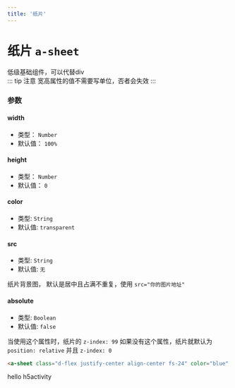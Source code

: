 ```yaml
---
title: '纸片'
---
```


# 纸片 `a-sheet`

低级基础组件，可以代替div

::: tip 注意
宽高属性的值不需要写单位，否者会失效
:::

### 参数

#### width
- 类型： `Number`
- 默认值： `100%`

#### height
- 类型： `Number`
- 默认值： `0`

#### color
- 类型: `String`
- 默认值: `transparent`

#### src
- 类型: `String`
- 默认值: `无`

纸片背景图， 默认是居中且占满不重复，使用 `src="你的图片地址"`

#### absolute
- 类型: `Boolean`
- 默认值: `false`

当使用这个属性时，纸片的 `z-index: 99` 如果没有这个属性，纸片就默认为 `position: relative` 并且 `z-index: 0`

``` html
<a-sheet class="d-flex justify-center align-center fs-24" color="blue" height="80">hello h5activity</a-sheet>
```

<a-sheet class="d-flex justify-center align-center fs-24" color="blue" height="80">hello h5activity</a-sheet>

<style lang="scss" scoped>
@import '../plugin/h5activity.scss';
p {
    margin: inherit
}
</style>